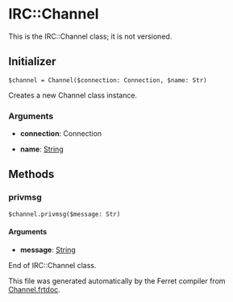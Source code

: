 # IRC::Channel

This is the IRC::Channel class; it is not versioned.




## Initializer

```
$channel = Channel($connection: Connection, $name: Str)
```

Creates a new Channel class instance.


### Arguments

* __connection__: Connection  

* __name__: [String](/std/doc/String.md)  

## Methods

### privmsg

```
$channel.privmsg($message: Str)
```




#### Arguments

* __message__: [String](/std/doc/String.md)  







End of IRC::Channel class.

This file was generated automatically by the Ferret compiler from
[Channel.frtdoc](../Channel.frtdoc).